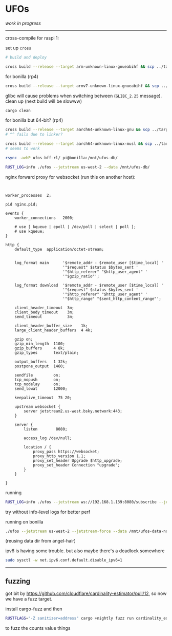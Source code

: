 # UFOs

_work in progress_



----

cross-compile for raspi 1:

set up `cross`

```bash
# build and deploy

cross build --release --target arm-unknown-linux-gnueabihf && scp ../target/arm-unknown-linux-gnueabihf/release/ufos angel-hair.local:ufos
```

for bonilla (rp4)

```bash
cross build --release --target armv7-unknown-linux-gnueabihf && scp ../target/armv7-unknown-linux-gnueabihf/release/ufos pi@bonilla.local:ufos
```

glibc will cause problems when switching between (`GLIBC_2.25` message). clean up (next build will be slowww)

```bash
cargo clean
```

for bonilla but 64-bit? (rp4)
```bash
cross build --release --target aarch64-unknown-linux-gnu && scp ../target/aarch64-unknown-linux-gnu/release/ufos pi@bonilla.local:ufos
# ^^ fails due to linker?

cross build --release --target aarch64-unknown-linux-musl && scp ../target/aarch64-unknown-linux-musl/release/ufos pi@bonilla.local:ufos
# seems to work

rsync -avhP ufos-bff-rl/ pi@bonilla:/mnt/ufos-db/

RUST_LOG=info ./ufos --jetstream us-west-2 --data /mnt/ufos-db/
```

nginx forward proxy for websocket (run this on another host):

```nginx


worker_processes  2;

pid nginx.pid;

events {
    worker_connections   2000;

    # use [ kqueue | epoll | /dev/poll | select | poll ];
    # use kqueue;
}

http {
    default_type  application/octet-stream;


    log_format main      '$remote_addr - $remote_user [$time_local] '
                         '"$request" $status $bytes_sent '
                         '"$http_referer" "$http_user_agent" '
                         '"$gzip_ratio"';

    log_format download  '$remote_addr - $remote_user [$time_local] '
                         '"$request" $status $bytes_sent '
                         '"$http_referer" "$http_user_agent" '
                         '"$http_range" "$sent_http_content_range"';

    client_header_timeout  3m;
    client_body_timeout    3m;
    send_timeout           3m;

    client_header_buffer_size    1k;
    large_client_header_buffers  4 4k;

    gzip on;
    gzip_min_length  1100;
    gzip_buffers     4 8k;
    gzip_types       text/plain;

    output_buffers   1 32k;
    postpone_output  1460;

    sendfile         on;
    tcp_nopush       on;
    tcp_nodelay      on;
    send_lowat       12000;

    keepalive_timeout  75 20;

    upstream websocket {
        server jetstream2.us-west.bsky.network:443;
    }

    server {
        listen        8080;

        access_log /dev/null;

        location / {
            proxy_pass https://websocket;
            proxy_http_version 1.1;
            proxy_set_header Upgrade $http_upgrade;
            proxy_set_header Connection "upgrade";
        }
    }

}
```

running

```bash
RUST_LOG=info ./ufos --jetstream ws://192.168.1.139:8080/subscribe --jetstream-force --jetstream-no-zstd --data /mnt/ufos-data-blah/
```

try without info-level logs for better perf

running on bonilla

```bash
./ufos --jetstream us-west-2 --jetstream-force --data /mnt/ufos-data-no-compression-2/
```

(reusing data dir from angel-hair)


ipv6 is having some trouble. but also maybe there's a deadlock somewhere

```bash
sudo sysctl -w net.ipv6.conf.default.disable_ipv6=1
```


---

## fuzzing

got bit by https://github.com/cloudflare/cardinality-estimator/pull/12, so now we have a fuzz target.

install cargo-fuzz and then

```bash
RUSTFLAGS="-Z sanitizer=address" cargo +nightly fuzz run cardinality_estimator
```

to fuzz the counts value things
